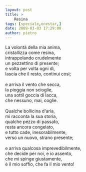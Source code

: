 ```yaml
---
layout: post
title: >
    Resina
tags: [speciale,onestar,]
date: 2009-03-03 17:29:00
author: pietro
---
```

La volontà della mia anima,<br/>cristallizza come resina,<br/>intrappolando crudelmente<br/>un pezzettino di presente;<br/>e volta per volta ogni dì,<br/>lascia che il resto, continui così;<br/><br/>e arriva il vento che secca,<br/>la pioggia non scioglie,<br/>una sottil goccia di lacca,<br/>che nessuno, mai, coglie.<br/><br/>Qualche bollicina d'aria,<br/>mi racconta la sua storia,<br/>qualche pezzo di passato,<br/>resta ancora congelato,<br/>e tutto cade, inesorabilmente,<br/>verso un nuovo, strano presente;<br/><br/>e arriva qualcosa imprevedibilmente,<br/>che decide per noi, e io assento,<br/>che mi spinge giustamente,<br/>è il mio soffio, che fa il mio vento!
